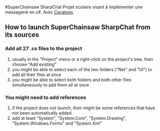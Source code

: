 #SuperChainsaw SharpChat
Projet scolaire visant à implémenter une messagerie en c#. Avec [Cacatoes](https://github.com/Cacatoes)

## How to launch SuperChainsaw SharpChat from its sources

### Add all 27 .cs files to the project
1. usually in the "Project" menu or a right-click on the project's tree, then choose "Add existing"
2. you might be able to select each of the two folders ("Net" and "UI") to add all their files at once
3. you might be able to select both folders and both other files simultaneously to add them all at once

### You might need to add references
1. if the project does not launch, their might be some references that have not been automatically added
2. add at least "System", "System.Core", "System.Drawing", "System.Windows.Forms" and "System.Xml"
